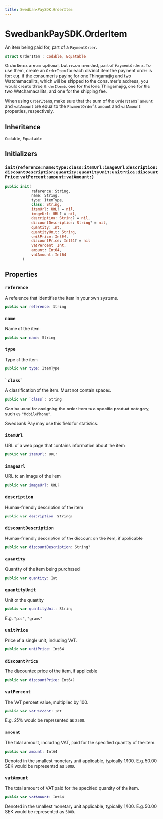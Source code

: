 ```yaml
---
title: SwedbankPaySDK.OrderItem
---
```

# SwedbankPaySDK.OrderItem

An item being paid for, part of a `PaymentOrder`.

``` swift
struct OrderItem : Codable, Equatable 
```

OrderItems are an optional, but recommended, part of `PaymentOrder`s.
To use them, create an `OrderItem` for each distinct item the payment order
is for: e.g. if the consumer is paying for one Thingamajig and two
Watchamacallits, which will be shipped to the consumer's address,
you would create three `OrderItem`s: one for the lone Thingamajig,
one for the two Watchamacallits, and one for the shipping fee.

When using `OrderItem`s, make sure that the sum of the `OrderItem`s'
`amount` and `vatAmount` are equal to the `PaymentOrder`'s `amount`
and `vatAmount` properties, respectively.

## Inheritance

`Codable`, `Equatable`

## Initializers

### `init(reference:name:type:class:itemUrl:imageUrl:description:discountDescription:quantity:quantityUnit:unitPrice:discountPrice:vatPercent:amount:vatAmount:)`

``` swift
public init(
            reference: String,
            name: String,
            type: ItemType,
            class: String,
            itemUrl: URL? = nil,
            imageUrl: URL? = nil,
            description: String? = nil,
            discountDescription: String? = nil,
            quantity: Int,
            quantityUnit: String,
            unitPrice: Int64,
            discountPrice: Int64? = nil,
            vatPercent: Int,
            amount: Int64,
            vatAmount: Int64
        ) 
```

## Properties

### `reference`

A reference that identifies the item in your own systems.

``` swift
public var reference: String
```

### `name`

Name of the item

``` swift
public var name: String
```

### `type`

Type of the item

``` swift
public var type: ItemType
```

### `` `class` ``

A classification of the item. Must not contain spaces.

``` swift
public var `class`: String
```

Can be used for assigning the order item to a specific product category,
such as `"MobilePhone"`.

Swedbank Pay may use this field for statistics.

### `itemUrl`

URL of a web page that contains information about the item

``` swift
public var itemUrl: URL?
```

### `imageUrl`

URL to an image of the item

``` swift
public var imageUrl: URL?
```

### `description`

Human-friendly description of the item

``` swift
public var description: String?
```

### `discountDescription`

Human-friendly description of the discount on the item, if applicable

``` swift
public var discountDescription: String?
```

### `quantity`

Quantity of the item being purchased

``` swift
public var quantity: Int
```

### `quantityUnit`

Unit of the quantity

``` swift
public var quantityUnit: String
```

E.g. `"pcs"`, `"grams"`

### `unitPrice`

Price of a single unit, including VAT.

``` swift
public var unitPrice: Int64
```

### `discountPrice`

The discounted price of the item, if applicable

``` swift
public var discountPrice: Int64?
```

### `vatPercent`

The VAT percent value, multiplied by 100.

``` swift
public var vatPercent: Int
```

E.g. 25% would be represented as `2500`.

### `amount`

The total amount, including VAT, paid for the specified quantity of the item.

``` swift
public var amount: Int64
```

Denoted in the smallest monetary unit applicable, typically 1/100.
E.g. 50.00 SEK would be represented as `5000`.

### `vatAmount`

The total amount of VAT paid for the specified quantity of the item.

``` swift
public var vatAmount: Int64
```

Denoted in the smallest monetary unit applicable, typically 1/100.
E.g. 50.00 SEK would be represented as `5000`.
